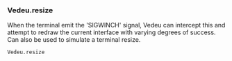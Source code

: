### Vedeu.resize
When the terminal emit the 'SIGWINCH' signal, Vedeu can intercept this
and attempt to redraw the current interface with varying degrees of
success. Can also be used to simulate a terminal resize.

    Vedeu.resize
